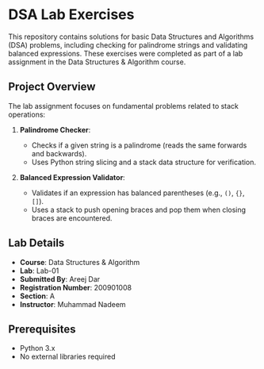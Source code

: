 # DSA Lab Exercises

This repository contains solutions for basic Data Structures and Algorithms (DSA) problems, including checking for palindrome strings and validating balanced expressions. These exercises were completed as part of a lab assignment in the Data Structures & Algorithm course.

## Project Overview

The lab assignment focuses on fundamental problems related to stack operations:

1. **Palindrome Checker**: 
   - Checks if a given string is a palindrome (reads the same forwards and backwards).
   - Uses Python string slicing and a stack data structure for verification.

2. **Balanced Expression Validator**:
   - Validates if an expression has balanced parentheses (e.g., `()`, `{}`, `[]`).
   - Uses a stack to push opening braces and pop them when closing braces are encountered.

## Lab Details

- **Course**: Data Structures & Algorithm
- **Lab**: Lab-01
- **Submitted By**: Areej Dar
- **Registration Number**: 200901008
- **Section**: A
- **Instructor**: Muhammad Nadeem

## Prerequisites

- Python 3.x
- No external libraries required
